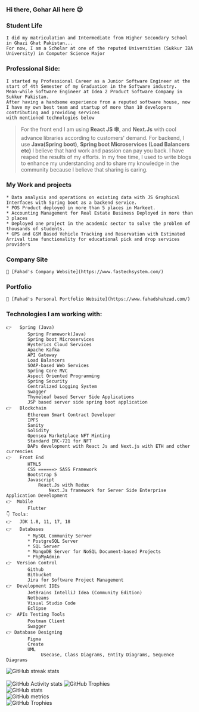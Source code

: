 ### Hi there, Gohar Ali here 😍 

    
### Student Life
    I did my matriculation and Intermediate from Higher Secondary School in Ghazi Ghat Pakistan... 
    For now, I am a Scholar at one of the reputed Universities (Sukkur IBA University) in Computer Science Major

###  Professional Side:
    I started my Professional Career as a Junior Software Engineer at the start of 4th Semester of my Graduation in the Software industry.
    Mean-while Software Engineer at Idea 2 Product Software Company in Sukkur Pakistan. 
    After having a handsome experience from a reputed software house, now I have my own best team and startup of more than 10 developers contributing and providing services 
    with mentioned technologies below
>   For the front end I am using **React JS 🕸️**, and **Next.Js** with cool advance libraries according to customers' demand.
    For backend, I use **Java(Spring boot)**, **Spring boot Microservices (Load Balancers etc)**
    I believe that hard work and passion can pay you back. I have reaped the results of my efforts. In my free time, I used to write blogs to enhance my      understanding and to share my knowledge in the community because I believe that sharing is caring.
### My Work and projects
    * Data analysis and operations on existing data with JS Graphical Interfaces with Spring boot as a backend service.
    * POS Product deployed in more than 5 places in Markeet.
    * Accounting Management for Real Estate Business Deployed in more than 3 places
    * Deployed one project in the academic sector to solve the problem of thousands of students.
    * GPS and GSM Based Vehicle Tracking and Reservation with Estimated Arrival time functionality for educational pick and drop services providers
### Company Site 
    🔗 [Fahad's Company Website](https://www.fastechsystem.com/)
    
### Portfolio    
    🔗 [Fahad's Personal Portfolio Website](https://www.fahadshahzad.com/)

### Technologies I am working with:
    👉   Spring (Java)
            Spring Framework(Java)
            Spring boot Microservices
            Hysterics Cloud Services
            Apache Kafka
            API Gateway
            Load Balancers
            SOAP-based Web Services
            Spring Core MVC
            Aspect Oriented Programming
            Spring Security 
            Centralized Logging System
            Swagger
            Thymeleaf based Server Side Applications
            JSP based server side spring boot application
    👉	Blockchain
            Ethereum Smart Contract Developer
            IPFS
            Sanity
            Solidity
            Opensea Marketplace NFT Minting
            Standard ERC-721 for NFT
            DAPs development with React Js and Next.js with ETH and other currencies 
    👉	Front End
            HTML5
            CSS ======> SASS Framework
            Bootstrap 5
            Javascript
                React.Js with Redux
                    Next.Js framework for Server Side Enterprise Application Development
    👉  Mobile
            Flutter
    👇 Tools:
    👉	JDK 1.8, 11, 17, 18
    👉	Databases
            * MySQL Community Server
            * PostgreSQL Server
            * SQL Server
            * MongoDB Server for NoSQL Document-based Projects
            * PhpMyAdmin
    👉  Version Control
            Github
            Bitbucket
            Jira for Software Project Management
    👉  Development IDEs
            JetBrains IntelliJ Idea (Community Edition)
            Netbeans
            Visual Studio Code
            Eclipse 
    👉  APIs Testing Tools
            Postman Client
            Swagger
    👉 Database Designing
            Figma
            Create
            UML
                 Usecase, Class Diagrams, Entity Diagrams, Sequence Diagrams
![GitHub streak stats](https://github-readme-streak-stats.herokuapp.com/?user=fahad-qureshi786)  
<br/>
 ![GitHub Activity stats]( https://activity-graph.herokuapp.com/graph?username=fahad-qureshi786)
![GitHub Trophies ](https://github-profile-trophy.vercel.app/?username=fahad-qureshi786)  
![GitHub stats](https://github-readme-stats.vercel.app/api?username=fahad-qureshi786&show_icons=true&theme=dark)  
![GitHub metrics](https://metrics.lecoq.io/fahad-qureshi786)  
![GitHub Trophies ](https://github-readme-stats.vercel.app/api/top-langs/?username=fahad-qureshi786)  
